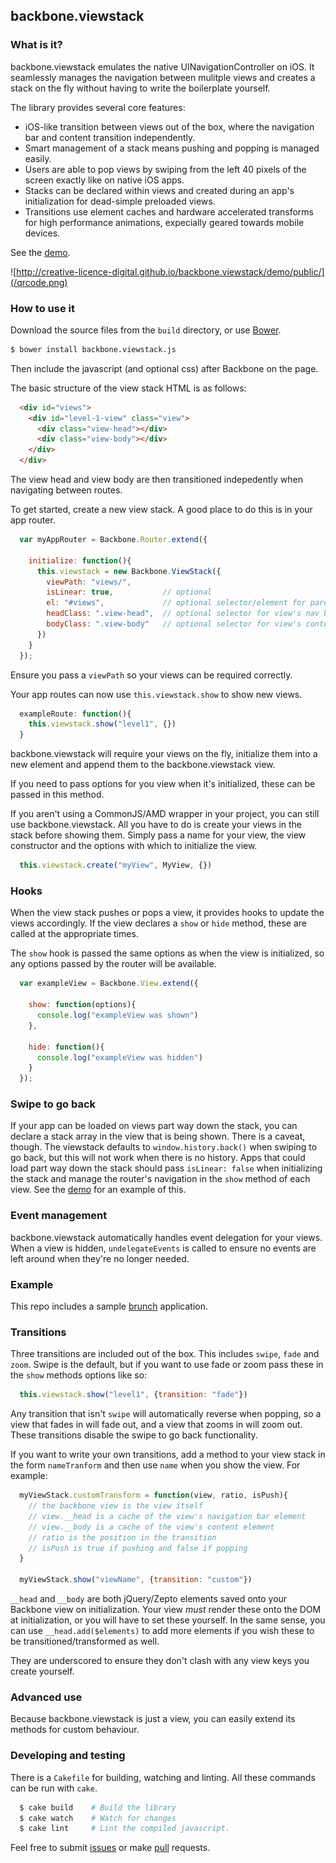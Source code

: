 ## backbone.viewstack

### What is it?

backbone.viewstack emulates the native UINavigationController on iOS. It seamlessly manages the navigation between mulitple views and creates a stack on the fly without having to write the boilerplate yourself.

The library provides several core features:

- iOS-like transition between views out of the box, where the navigation bar and content transition independently.
- Smart management of a stack means pushing and popping is managed easily.
- Users are able to pop views by swiping from the left 40 pixels of the screen exactly like on native iOS apps.
- Stacks can be declared within views and created during an app's initialization for dead-simple preloaded views.
- Transitions use element caches and hardware accelerated transforms for high performance animations, expecially geared towards mobile devices.

See the [demo](http://creative-licence-digital.github.io/backbone.viewstack/demo/public/).

![http://creative-licence-digital.github.io/backbone.viewstack/demo/public/](/qrcode.png)

### How to use it

Download the source files from the `build` directory, or use [Bower](http://www.bower.io/).

```bash
$ bower install backbone.viewstack.js
```

Then include the javascript (and optional css) after Backbone on the page.

The basic structure of the view stack HTML is as follows:

```html
  <div id="views">
    <div id="level-1-view" class="view">
      <div class="view-head"></div>
      <div class="view-body"></div>
    </div>
  </div>
```

The view head and view body are then transitioned indepedently when navigating between routes.

To get started, create a new view stack. A good place to do this is in your app router.

```js
  var myAppRouter = Backbone.Router.extend({

    initialize: function(){
      this.viewstack = new Backbone.ViewStack({
        viewPath: "views/",
        isLinear: true,           // optional
        el: "#views",             // optional selector/element for parent
        headClass: ".view-head",  // optional selector for view's nav bar
        bodyClass: ".view-body"   // optional selector for view's content
      })
    }
  });
```

Ensure you pass a `viewPath` so your views can be required correctly.

Your app routes can now use `this.viewstack.show` to show new views.

```js
  exampleRoute: function(){
    this.viewstack.show("level1", {})
  }
```

backbone.viewstack will require your views on the fly, initialize them into a new element and append them to the backbone.viewstack view.

If you need to pass options for you view when it's initialized, these can be passed in this method.

If you aren't using a CommonJS/AMD wrapper in your project, you can still use backbone.viewstack. All you have to do is create your views in the stack before showing them. Simply pass a name for your view, the view constructor and the options with which to initialize the view.

```js
  this.viewstack.create("myView", MyView, {})
```

### Hooks

When the view stack pushes or pops a view, it provides hooks to update the views accordingly. If the view declares a `show` or `hide` method, these are called at the appropriate times.

The `show` hook is passed the same options as when the view is initialized, so any options passed by the router will be available.

```js
  var exampleView = Backbone.View.extend({

    show: function(options){
      console.log("exampleView was shown")
    },

    hide: function(){
      console.log("exampleView was hidden")
    }
  });
```

### Swipe to go back

If your app can be loaded on views part way down the stack, you can declare a stack array in the view that is being shown. There is a caveat, though. The viewstack defaults to `window.history.back()` when swiping to go back, but this will not work when there is no history. Apps that could load part way down the stack should pass `isLinear: false` when initializing the stack and manage the router's navigation in the `show` method of each view. See the [demo](http://creative-licence-digital.github.io/backbone.viewstack/demo/public/) for an example of this.

### Event management

backbone.viewstack automatically handles event delegation for your views. When a view is hidden, `undelegateEvents` is called to ensure no events are left around when they're no longer needed.

### Example

This repo includes a sample [brunch](http://brunch.io) application.

### Transitions

Three transitions are included out of the box. This includes `swipe`, `fade` and `zoom`. Swipe is the default, but if you want to use fade or zoom pass these in the `show` methods options like so:

```js
  this.viewstack.show("level1", {transition: "fade"})
```

Any transition that isn't `swipe` will automatically reverse when popping, so a view that fades in will fade out, and a view that zooms in will zoom out. These transitions disable the swipe to go back functionality.

If you want to write your own transitions, add a method to your view stack in the form `nameTranform` and then use `name` when you show the view. For example:

```js
  myViewStack.customTransform = function(view, ratio, isPush){
    // the backbone view is the view itself
    // view.__head is a cache of the view's navigation bar element
    // view.__body is a cache of the view's content element
    // ratio is the position in the transition
    // isPush is true if pushing and false if popping
  }

  myViewStack.show("viewName", {transition: "custom"})
```

`__head` and `__body` are both jQuery/Zepto elements saved onto your Backbone view on initialization. Your view *must* render these onto the DOM at initialization, or you will have to set these yourself. In the same sense, you can use `__head.add($elements)` to add more elements if you wish these to be transitioned/transformed as well.

They are underscored to ensure they don't clash with any view keys you create yourself.

### Advanced use

Because backbone.viewstack is just a view, you can easily extend its methods for custom behaviour.

### Developing and testing

There is a `Cakefile` for building, watching and linting. All these commands can be run with `cake`.

```bash
  $ cake build    # Build the library
  $ cake watch    # Watch for changes
  $ cake lint     # Lint the compiled javascript.
```

Feel free to submit [issues](https://github.com/creativelicence/backbone.viewstack/issues) or make [pull](https://github.com/creativelicence/backbone.viewstack/pulls) requests.
